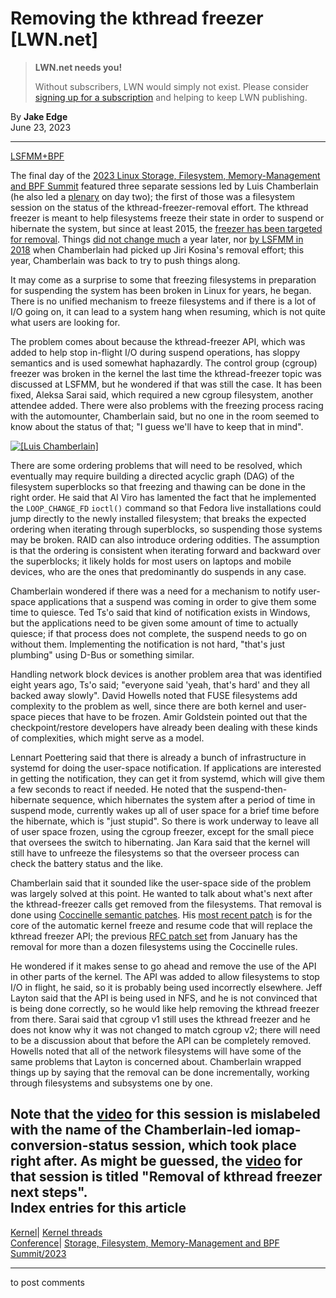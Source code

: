 # Removing the kthread freezer [LWN.net]

> **LWN.net needs you!**
> 
> Without subscribers, LWN would simply not exist. Please consider [signing up for a subscription](/Promo/nst-nag2/subscribe) and helping to keep LWN publishing. 

By **Jake Edge**  
June 23, 2023 

* * *

[LSFMM+BPF](/Articles/lsfmmbpf2023)

The final day of the [2023 Linux Storage, Filesystem, Memory-Management and BPF Summit](/Articles/lsfmmbpf2023) featured three separate sessions led by Luis Chamberlain (he also led a [plenary](/Articles/933437/) on day two); the first of those was a filesystem session on the status of the kthread-freezer-removal effort. The kthread freezer is meant to help filesystems freeze their state in order to suspend or hibernate the system, but since at least 2015, the [freezer has been targeted for removal](/Articles/662703/). Things [did not change much](/Articles/705269/) a year later, nor [by LSFMM in 2018](/Articles/752588/) when Chamberlain had picked up Jiri Kosina's removal effort; this year, Chamberlain was back to try to push things along. 

It may come as a surprise to some that freezing filesystems in preparation for suspending the system has been broken in Linux for years, he began. There is no unified mechanism to freeze filesystems and if there is a lot of I/O going on, it can lead to a system hang when resuming, which is not quite what users are looking for. 

The problem comes about because the kthread-freezer API, which was added to help stop in-flight I/O during suspend operations, has sloppy semantics and is used somewhat haphazardly. The control group (cgroup) freezer was broken in the kernel the last time the kthread-freezer topic was discussed at LSFMM, but he wondered if that was still the case. It has been fixed, Aleksa Sarai said, which required a new cgroup filesystem, another attendee added. There were also problems with the freezing process racing with the automounter, Chamberlain said, but no one in the room seemed to know about the status of that; "I guess we'll have to keep that in mind". 

[ ![\[Luis Chamberlain\]](https://static.lwn.net/images/2023/lsfmb-chamberlain2-sm.png) ](/Articles/935935/)

There are some ordering problems that will need to be resolved, which eventually may require building a directed acyclic graph (DAG) of the filesystem superblocks so that freezing and thawing can be done in the right order. He said that Al Viro has lamented the fact that he implemented the `LOOP_CHANGE_FD` `ioctl()` command so that Fedora live installations could jump directly to the newly installed filesystem; that breaks the expected ordering when iterating through superblocks, so suspending those systems may be broken. RAID can also introduce ordering oddities. The assumption is that the ordering is consistent when iterating forward and backward over the superblocks; it likely holds for most users on laptops and mobile devices, who are the ones that predominantly do suspends in any case. 

Chamberlain wondered if there was a need for a mechanism to notify user-space applications that a suspend was coming in order to give them some time to quiesce. Ted Ts'o said that kind of notification exists in Windows, but the applications need to be given some amount of time to actually quiesce; if that process does not complete, the suspend needs to go on without them. Implementing the notification is not hard, "that's just plumbing" using D-Bus or something similar. 

Handling network block devices is another problem area that was identified eight years ago, Ts'o said; "everyone said 'yeah, that's hard' and they all backed away slowly". David Howells noted that FUSE filesystems add complexity to the problem as well, since there are both kernel and user-space pieces that have to be frozen. Amir Goldstein pointed out that the checkpoint/restore developers have already been dealing with these kinds of complexities, which might serve as a model. 

Lennart Poettering said that there is already a bunch of infrastructure in systemd for doing the user-space notification. If applications are interested in getting the notification, they can get it from systemd, which will give them a few seconds to react if needed. He noted that the suspend-then-hibernate sequence, which hibernates the system after a period of time in suspend mode, currently wakes up all of user space for a brief time before the hibernate, which is "just stupid". So there is work underway to leave all of user space frozen, using the cgroup freezer, except for the small piece that oversees the switch to hibernating. Jan Kara said that the kernel will still have to unfreeze the filesystems so that the overseer process can check the battery status and the like. 

Chamberlain said that it sounded like the user-space side of the problem was largely solved at this point. He wanted to talk about what's next after the kthread-freezer calls get removed from the filesystems. That removal is done using [Coccinelle semantic patches](/Articles/315686/). His [most recent patch](/ml/linux-kernel/20230508011717.4034511-1-mcgrof@kernel.org/) is for the core of the automatic kernel freeze and resume code that will replace the kthread freezer API; the previous [RFC patch set](/ml/linux-kernel/20230114003409.1168311-7-mcgrof@kernel.org/) from January has the removal for more than a dozen filesystems using the Coccinelle rules. 

He wondered if it makes sense to go ahead and remove the use of the API in other parts of the kernel. The API was added to allow filesystems to stop I/O in flight, he said, so it is probably being used incorrectly elsewhere. Jeff Layton said that the API is being used in NFS, and he is not convinced that is being done correctly, so he would like help removing the kthread freezer from there. Sarai said that cgroup v1 still uses the kthread freezer and he does not know why it was not changed to match cgroup v2; there will need to be a discussion about that before the API can be completely removed. Howells noted that all of the network filesystems will have some of the same problems that Layton is concerned about. Chamberlain wrapped things up by saying that the removal can be done incrementally, working through filesystems and subsystems one by one. 

Note that the [video](https://www.youtube.com/watch?v=frz4O5Dotvg) for this session is mislabeled with the name of the Chamberlain-led iomap-conversion-status session, which took place right after. As might be guessed, the [video](https://www.youtube.com/watch?v=QnHE6XYSsN8) for that session is titled "Removal of kthread freezer next steps".  
Index entries for this article  
---  
[Kernel](/Kernel/Index)| [Kernel threads](/Kernel/Index#Kernel_threads)  
[Conference](/Archives/ConferenceIndex/)| [Storage, Filesystem, Memory-Management and BPF Summit/2023](/Archives/ConferenceIndex/#Storage_Filesystem_Memory-Management_and_BPF_Summit-2023)  
  


* * *

to post comments 
